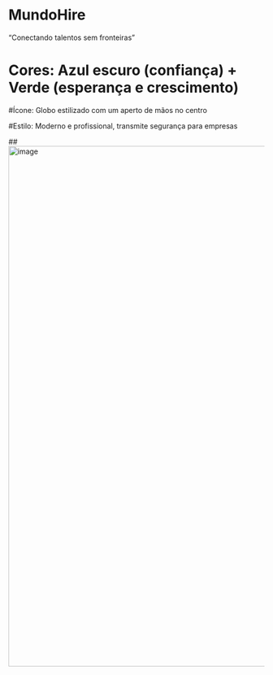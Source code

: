 # MundoHire
 “Conectando talentos sem fronteiras”

# Cores: Azul escuro (confiança) + Verde (esperança e crescimento)

#Ícone: Globo estilizado com um aperto de mãos no centro

#Estilo: Moderno e profissional, transmite segurança para empresas
 

##<img width="1536" height="1024" alt="image" src="https://github.com/user-attachments/assets/27be6ad3-46b1-4ca7-ba28-aa7c915641b0" />
